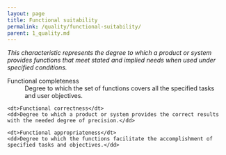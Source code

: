 ```yaml
---
layout: page
title: Functional suitability
permalink: /quality/functional-suitability/
parent: 1_quality.md
---
```


_This characteristic represents the degree to which a product or system provides functions that meet stated and implied
needs when used under specified conditions._

<dl>
    <dt>Functional completeness</dt>
    <dd>Degree to which the set of functions covers all the specified tasks and user objectives.</dd>
    
    <dt>Functional correctness</dt>
    <dd>Degree to which a product or system provides the correct results with the needed degree of precision.</dd>
    
    <dt>Functional appropriateness</dt>
    <dd>Degree to which the functions facilitate the accomplishment of specified tasks and objectives.</dd>
</dl>